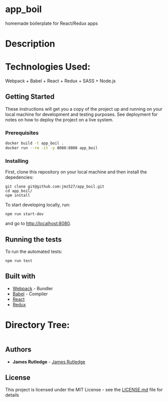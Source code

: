 # app_boil

homemade boilerplate for React/Redux apps

# Description


# Technologies Used:

Webpack + Babel + React + Redux + SASS + Node.js

## Getting Started

These instructions will get you a copy of the project up and running on your local machine for 
development and testing purposes. See deployment for notes on how to deploy the project on a live 
system.

### Prerequisites

```sh
docker build -t app_boil .
docker run --rm -it -p 8080:8080 app_boil
```

### Installing

First, clone this repository on your local machine and then install the depedencies:

```
git clone git@github.com:jmz527/app_boil.git
cd app_boil/
npm install
```

To start developing locally, run:

```
npm run start-dev
```

and go to [http://localhost:8080](http://localhost:8080).

## Running the tests

To run the automated tests:

```
npm run test
```

## Built with

* [Webpack](https://webpack.js.org/concepts/) - Bundler
* [Babel](https://babeljs.io/docs/usage/babelrc/) - Compiler
* [React](https://reactjs.org/docs/hello-world.html)
* [Redux](https://redux.js.org/)

# Directory Tree:

```sh

```

## Authors

* **James Rutledge** - [James Rutledge](https://github.com/jmz527)

## License

This project is licensed under the MIT License - see the [LICENSE.md](LICENSE.md) file for details
